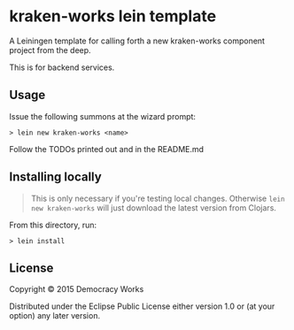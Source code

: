 # kraken-works lein template

A Leiningen template for calling forth a new kraken-works component project from the
deep.

This is for backend services.

## Usage

Issue the following summons at the wizard prompt:

```
> lein new kraken-works <name>
```

Follow the TODOs printed out and in the README.md

## Installing locally

> This is only necessary if you're testing local changes.
> Otherwise `lein new kraken-works` will just download the latest version
> from Clojars.

From this directory, run:

```
> lein install
```

## License

Copyright © 2015 Democracy Works

Distributed under the Eclipse Public License either version 1.0 or (at
your option) any later version.
